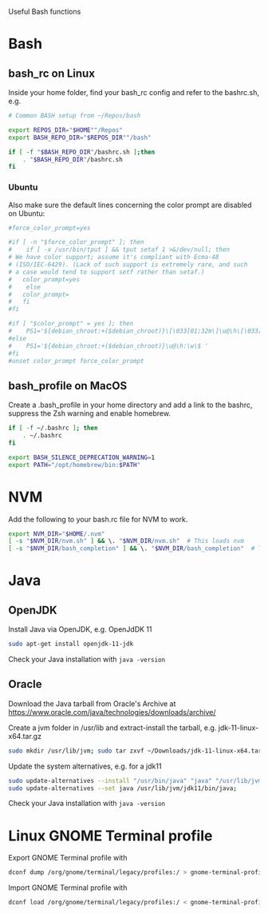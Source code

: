 Useful Bash functions

# Bash

## bash_rc on Linux

Inside your home folder, find your bash_rc config and refer to the bashrc.sh, e.g. 

````bash
# Common BASH setup from ~/Repos/bash

export REPOS_DIR="$HOME""/Repos"
export BASH_REPO_DIR="$REPOS_DIR""/bash"

if [ -f "$BASH_REPO_DIR"/bashrc.sh ];then
    . "$BASH_REPO_DIR"/bashrc.sh
fi   
````

### Ubuntu

Also make sure the default lines concerning the color prompt are disabled on Ubuntu: 
````bash
#force_color_prompt=yes

#if [ -n "$force_color_prompt" ]; then
#    if [ -x /usr/bin/tput ] && tput setaf 1 >&/dev/null; then
# We have color support; assume it's compliant with Ecma-48
# (ISO/IEC-6429). (Lack of such support is extremely rare, and such
# a case would tend to support setf rather than setaf.)
#	color_prompt=yes
#    else
#	color_prompt=
#   fi
#fi

#if [ "$color_prompt" = yes ]; then
#    PS1='${debian_chroot:+($debian_chroot)}\[\033[01;32m\]\u@\h\[\033[00m\]:\[\033[01;34m\]\w\[\033[00m\]\$ '
#else
#    PS1='${debian_chroot:+($debian_chroot)}\u@\h:\w\$ '
#fi
#unset color_prompt force_color_prompt
````

## bash_profile on MacOS

Create a .bash_profile in your home directory and add a link to the bashrc, suppress the Zsh warning and enable homebrew.
````bash
if [ -f ~/.bashrc ]; then
    . ~/.bashrc
fi    

export BASH_SILENCE_DEPRECATION_WARNING=1
export PATH="/opt/homebrew/bin:$PATH"
````

# NVM

Add the following to your bash.rc file for NVM to work.

````bash
export NVM_DIR="$HOME/.nvm"
[ -s "$NVM_DIR/nvm.sh" ] && \. "$NVM_DIR/nvm.sh"  # This loads nvm
[ -s "$NVM_DIR/bash_completion" ] && \. "$NVM_DIR/bash_completion"  # This loads nvm bash_completion
````

# Java

## OpenJDK

Install Java via OpenJDK, e.g. OpenJdDK 11
````bash
sudo apt-get install openjdk-11-jdk
````

Check your Java installation with `java -version`

## Oracle 

Download the Java tarball from Oracle's Archive at https://www.oracle.com/java/technologies/downloads/archive/

Create a jvm folder in /usr/lib and extract-install the tarball, e.g. jdk-11-linux-x64.tar.gz
````bash
sudo mkdir /usr/lib/jvm; sudo tar zxvf ~/Downloads/jdk-11-linux-x64.tar.gz -C /usr/lib/jvm
````

Update the system alternatives, e.g. for a jdk11
````bash
sudo update-alternatives --install "/usr/bin/java" "java" "/usr/lib/jvm/jdk11/bin/java" 1;
sudo update-alternatives --set java /usr/lib/jvm/jdk11/bin/java;
````

Check your Java installation with `java -version`

# Linux GNOME Terminal profile

Export GNOME Terminal profile with

````bash
dconf dump /org/gnome/terminal/legacy/profiles:/ > gnome-terminal-profiles.dconf
````

Import GNOME Terminal profile with

````bash
dconf load /org/gnome/terminal/legacy/profiles:/ < gnome-terminal-profiles.dconf
````